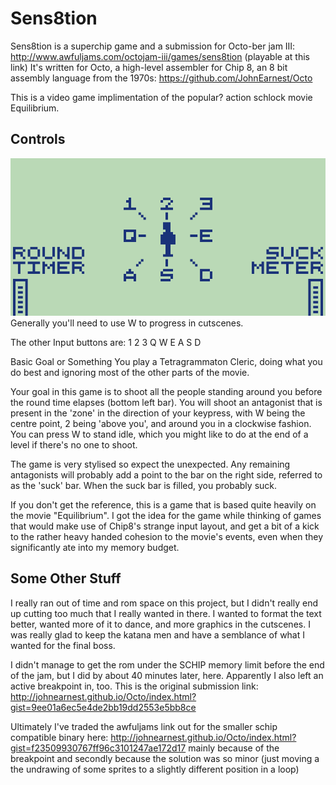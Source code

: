 # Sens8tion
Sens8tion is a superchip game and a submission for Octo-ber jam III: http://www.awfuljams.com/octojam-iii/games/sens8tion (playable at this link)
It's written for Octo, a high-level assembler for Chip 8, an 8 bit assembly language from the 1970s: https://github.com/JohnEarnest/Octo

This is a video game implimentation of the popular? action schlock movie Equilibrium.

## Controls

![alt text](guidance.png "Sens8tion Controls")
Generally you'll need to use W to progress in cutscenes.

The other Input buttons are:
1 2 3 
Q W E 
A S D 

Basic Goal or Something
You play a Tetragrammaton Cleric, doing what you do best and ignoring most of the other parts of the movie.

Your goal in this game is to shoot all the people standing around you before the round time elapses (bottom left bar). You will shoot an antagonist that is present in the 'zone' in the direction of your keypress, with W being the centre point, 2 being 'above you', and around you in a clockwise fashion. You can press W to stand idle, which you might like to do at the end of a level if there's no one to shoot.

The game is very stylised so expect the unexpected. Any remaining antagonists will probably add a point to the bar on the right side, referred to as the 'suck' bar. When the suck bar is filled, you probably suck.

If you don't get the reference, this is a game that is based quite heavily on the movie "Equilibrium". I got the idea for the game while thinking of games that would make use of Chip8's strange input layout, and get a bit of a kick to the rather heavy handed cohesion to the movie's events, even when they significantly ate into my memory budget.

## Some Other Stuff
I really ran out of time and rom space on this project, but I didn't really end up cutting too much that I really wanted in there. I wanted to format the text better, wanted more of it to dance, and more graphics in the cutscenes. I was really glad to keep the katana men and have a semblance of what I wanted for the final boss.

I didn't manage to get the rom under the SCHIP memory limit before the end of the jam, but I did by about 40 minutes later, here. Apparently I also left an active breakpoint in, too. This is the original submission link: http://johnearnest.github.io/Octo/index.html?gist=9ee01a6ec5e4de2bb19dd2553e5bb8ce

Ultimately I've traded the awfuljams link out for the smaller schip compatible binary here: http://johnearnest.github.io/Octo/index.html?gist=f23509930767ff96c3101247ae172d17 mainly because of the breakpoint and secondly because the solution was so minor (just moving a the undrawing of some sprites to a slightly different position in a loop)

